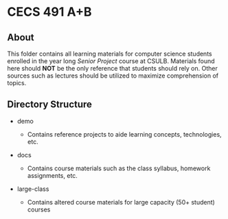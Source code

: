 # CECS 491 A+B

## About

This folder contains all learning materials for computer science students enrolled in the year long _Senior Project_ course at CSULB.  Materials found here should **NOT** be the only reference that students should rely on.  Other sources such as lectures should be utilized to maximize comprehension of topics.

## Directory Structure

* demo
  * Contains reference projects to aide learning concepts, technologies, etc.

* docs
  * Contains course materials such as the class syllabus, homework assignments, etc.

* large-class
  * Contains altered course materials for large capacity (50+ student) courses